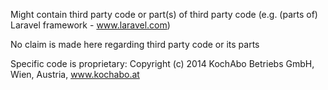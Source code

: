 Might contain third party code or part(s) of third party code
(e.g. (parts of) Laravel framework - www.laravel.com)

No claim is made here regarding third party code or its parts

Specific code is proprietary: Copyright (c) 2014 KochAbo Betriebs GmbH, Wien, Austria, www.kochabo.at
